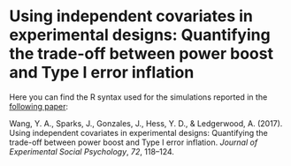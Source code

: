 # Using independent covariates in experimental designs: Quantifying the trade-off between power boost and Type I error inflation
Here you can find the R syntax used for the simulations reported in the [following paper](https://ucdavis.box.com/s/7xi7offstksajotj631up547ig9hmm9o):

Wang, Y. A., Sparks, J., Gonzales, J., Hess, Y. D., & Ledgerwood, A. (2017). Using independent covariates in experimental designs: Quantifying the trade-off between power boost and Type I error inflation. *Journal of Experimental Social Psychology*, *72*, 118–124.
